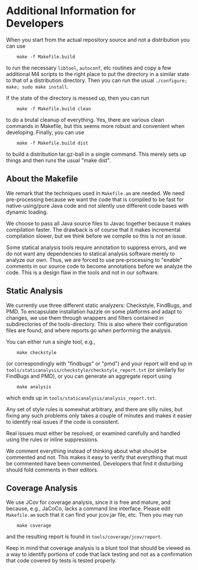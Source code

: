 # Additional Information for Developers

When you start from the actual repository source and not a
distribution you can use

        make -f Makefile.build

to run the necessary `libtool`, `autoconf`, etc routines and copy a
few additional M4 scripts to the right place to put the directory in a
similar state to that of a distribution directory. Then you can run
the usual `./configure; make; sudo make install`.

If the state of the directory is messed up, then you can run

        make -f Makefile.build clean

to do a brutal cleanup of everything. Yes, there are various clean
commands in Makefile, but this seems more robust and convenient when
developing. Finally, you can use

        make -f Makefile.build dist

to build a distribution tar.gz-ball in a single command. This merely
sets up things and then runs the usual "make dist".


## About the Makefile

We remark that the techniques used in `Makefile.am` are needed. We
need pre-processing because we want the code that is compiled to be
fast for native-using/pure Java code and not silently use different
code bases with dynamic loading.

We choose to pass all Java source files to Javac together because it
makes compilation faster. The drawback is of course that it makes
incremental compilation slower, but we think before we compile so this
is not an issue.

Some statical analysis tools require annotation to suppress errors,
and we do not want any dependencies to statical analysis software
merely to analyze our own. Thus, we are forced to use pre-processing
to "enable" comments in our source code to become annotations before
we analyze the code. This is a design flaw in the tools and not in our
software.


## Static Analysis

We currently use three different static analyzers: Checkstyle,
FindBugs, and PMD. To encapsulate installation hazzle on some
platforms and adapt to changes, we use them through wrappers and
filters contained in subdirectories of the tools-directory. This is
also where their configuration files are found, and where reports go
when performing the analysis.

You can either run a single tool, e.g.,

        make checkstyle

(or correspondingly with "findbugs" or "pmd") and your report will end
up in `tools/staticanalysis/checkstyle/checkstyle_report.txt` (or
similarly for FindBugs and PMD), or you can generate an aggregate
report using

        make analysis

which ends up in `tools/staticanalysis/analysis_report.txt`.

Any set of style rules is somewhat arbitrary, and there are silly
rules, but fixing any such problems only takes a couple of minutes and
makes it easier to identify real issues if the code is consistent.

Real issues must either be resolved, or examined carefully and handled
using the rules or inline suppressions.

We comment everything instead of thinking about what should be
commented and not. This makes it easy to verify that everything that
must be commented have been commented. Developers that find it
disturbing should fold comments in their editors.


## Coverage Analysis

We use JCov for coverage analysis, since it is free and mature, and
because, e.g., JaCoCo, lacks a command line interface. Please edit
`Makefile.am` such that it can find your jcov.jar file, etc. Then you
may run

        make coverage

and the resulting report is found in `tools/coverage/jcov/report`.

Keep in mind that coverage analysis is a blunt tool that should be
viewed as a way to identify portions of code that lack testing and not
as a confirmation that code covered by tests is tested properly.
